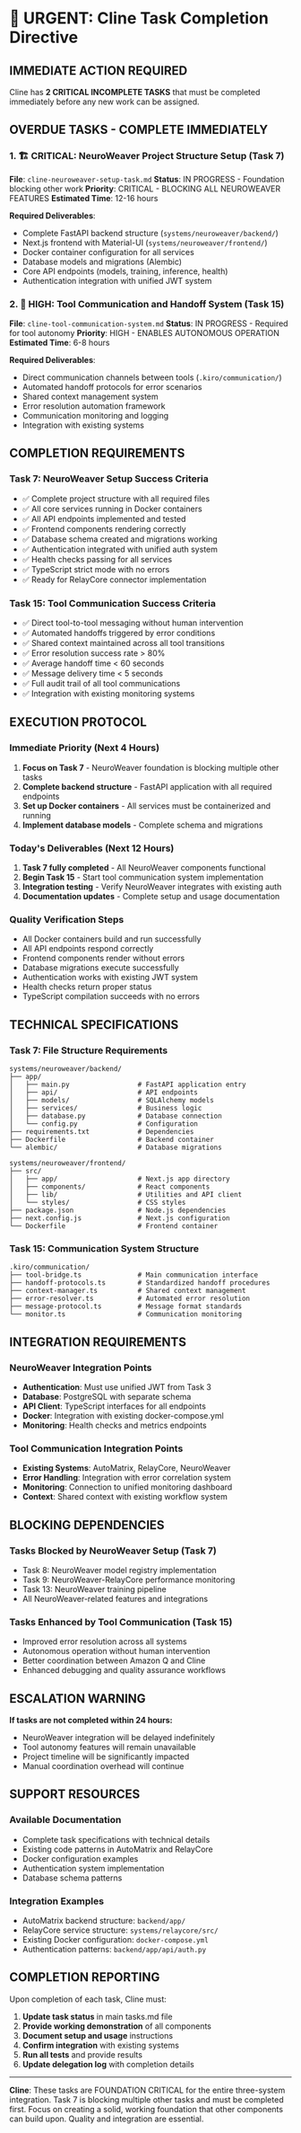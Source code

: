 # 🚨 URGENT: Cline Task Completion Directive

## IMMEDIATE ACTION REQUIRED

Cline has **2 CRITICAL INCOMPLETE TASKS** that must be completed immediately before any new work can be assigned.

## OVERDUE TASKS - COMPLETE IMMEDIATELY

### 1. 🏗️ CRITICAL: NeuroWeaver Project Structure Setup (Task 7)

**File**: `cline-neuroweaver-setup-task.md`
**Status**: IN PROGRESS - Foundation blocking other work
**Priority**: CRITICAL - BLOCKING ALL NEUROWEAVER FEATURES
**Estimated Time**: 12-16 hours

**Required Deliverables**:

- Complete FastAPI backend structure (`systems/neuroweaver/backend/`)
- Next.js frontend with Material-UI (`systems/neuroweaver/frontend/`)
- Docker container configuration for all services
- Database models and migrations (Alembic)
- Core API endpoints (models, training, inference, health)
- Authentication integration with unified JWT system

### 2. 🤝 HIGH: Tool Communication and Handoff System (Task 15)

**File**: `cline-tool-communication-system.md`
**Status**: IN PROGRESS - Required for tool autonomy
**Priority**: HIGH - ENABLES AUTONOMOUS OPERATION
**Estimated Time**: 6-8 hours

**Required Deliverables**:

- Direct communication channels between tools (`.kiro/communication/`)
- Automated handoff protocols for error scenarios
- Shared context management system
- Error resolution automation framework
- Communication monitoring and logging
- Integration with existing systems

## COMPLETION REQUIREMENTS

### Task 7: NeuroWeaver Setup Success Criteria

- ✅ Complete project structure with all required files
- ✅ All core services running in Docker containers
- ✅ All API endpoints implemented and tested
- ✅ Frontend components rendering correctly
- ✅ Database schema created and migrations working
- ✅ Authentication integrated with unified auth system
- ✅ Health checks passing for all services
- ✅ TypeScript strict mode with no errors
- ✅ Ready for RelayCore connector implementation

### Task 15: Tool Communication Success Criteria

- ✅ Direct tool-to-tool messaging without human intervention
- ✅ Automated handoffs triggered by error conditions
- ✅ Shared context maintained across all tool transitions
- ✅ Error resolution success rate > 80%
- ✅ Average handoff time < 60 seconds
- ✅ Message delivery time < 5 seconds
- ✅ Full audit trail of all tool communications
- ✅ Integration with existing monitoring systems

## EXECUTION PROTOCOL

### Immediate Priority (Next 4 Hours)

1. **Focus on Task 7** - NeuroWeaver foundation is blocking multiple other tasks
2. **Complete backend structure** - FastAPI application with all required endpoints
3. **Set up Docker containers** - All services must be containerized and running
4. **Implement database models** - Complete schema and migrations

### Today's Deliverables (Next 12 Hours)

1. **Task 7 fully completed** - All NeuroWeaver components functional
2. **Begin Task 15** - Start tool communication system implementation
3. **Integration testing** - Verify NeuroWeaver integrates with existing auth
4. **Documentation updates** - Complete setup and usage documentation

### Quality Verification Steps

- All Docker containers build and run successfully
- All API endpoints respond correctly
- Frontend components render without errors
- Database migrations execute successfully
- Authentication works with existing JWT system
- Health checks return proper status
- TypeScript compilation succeeds with no errors

## TECHNICAL SPECIFICATIONS

### Task 7: File Structure Requirements

```
systems/neuroweaver/backend/
├── app/
│   ├── main.py                 # FastAPI application entry
│   ├── api/                    # API endpoints
│   ├── models/                 # SQLAlchemy models
│   ├── services/               # Business logic
│   ├── database.py             # Database connection
│   └── config.py               # Configuration
├── requirements.txt            # Dependencies
├── Dockerfile                  # Backend container
└── alembic/                    # Database migrations

systems/neuroweaver/frontend/
├── src/
│   ├── app/                    # Next.js app directory
│   ├── components/             # React components
│   ├── lib/                    # Utilities and API client
│   └── styles/                 # CSS styles
├── package.json                # Node.js dependencies
├── next.config.js              # Next.js configuration
└── Dockerfile                  # Frontend container
```

### Task 15: Communication System Structure

```
.kiro/communication/
├── tool-bridge.ts              # Main communication interface
├── handoff-protocols.ts        # Standardized handoff procedures
├── context-manager.ts          # Shared context management
├── error-resolver.ts           # Automated error resolution
├── message-protocol.ts         # Message format standards
└── monitor.ts                  # Communication monitoring
```

## INTEGRATION REQUIREMENTS

### NeuroWeaver Integration Points

- **Authentication**: Must use unified JWT from Task 3
- **Database**: PostgreSQL with separate schema
- **API Client**: TypeScript interfaces for all endpoints
- **Docker**: Integration with existing docker-compose.yml
- **Monitoring**: Health checks and metrics endpoints

### Tool Communication Integration Points

- **Existing Systems**: AutoMatrix, RelayCore, NeuroWeaver
- **Error Handling**: Integration with error correlation system
- **Monitoring**: Connection to unified monitoring dashboard
- **Context**: Shared context with existing workflow system

## BLOCKING DEPENDENCIES

### Tasks Blocked by NeuroWeaver Setup (Task 7)

- Task 8: NeuroWeaver model registry implementation
- Task 9: NeuroWeaver-RelayCore performance monitoring
- Task 13: NeuroWeaver training pipeline
- All NeuroWeaver-related features and integrations

### Tasks Enhanced by Tool Communication (Task 15)

- Improved error resolution across all systems
- Autonomous operation without human intervention
- Better coordination between Amazon Q and Cline
- Enhanced debugging and quality assurance workflows

## ESCALATION WARNING

**If tasks are not completed within 24 hours:**

- NeuroWeaver integration will be delayed indefinitely
- Tool autonomy features will remain unavailable
- Project timeline will be significantly impacted
- Manual coordination overhead will continue

## SUPPORT RESOURCES

### Available Documentation

- Complete task specifications with technical details
- Existing code patterns in AutoMatrix and RelayCore
- Docker configuration examples
- Authentication system implementation
- Database schema patterns

### Integration Examples

- AutoMatrix backend structure: `backend/app/`
- RelayCore service structure: `systems/relaycore/src/`
- Existing Docker configuration: `docker-compose.yml`
- Authentication patterns: `backend/app/api/auth.py`

## COMPLETION REPORTING

Upon completion of each task, Cline must:

1. **Update task status** in main tasks.md file
2. **Provide working demonstration** of all components
3. **Document setup and usage** instructions
4. **Confirm integration** with existing systems
5. **Run all tests** and provide results
6. **Update delegation log** with completion details

---

**Cline**: These tasks are FOUNDATION CRITICAL for the entire three-system integration. Task 7 is blocking multiple other tasks and must be completed first. Focus on creating a solid, working foundation that other components can build upon. Quality and integration are essential.
